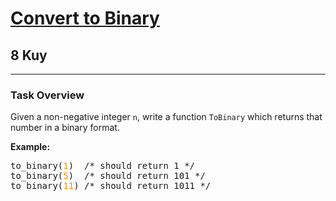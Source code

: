 <h1><a href="https://www.codewars.com/kata/59fca81a5712f9fa4700159a">Convert to Binary</a></h1>
<h2>8 Kuy</h2>
<hr>

<h3>Task Overview</h3>

<p>Given a non-negative integer <code>n</code>, write a function <code>ToBinary</code> 
which returns that number in a binary format.</p>

<p><b>Example:</b></p>

<pre>
to_binary(<span style="color: darkorange">1</span>)  /* should return 1 */
to_binary(<span style="color: darkorange">5</span>)  /* should return 101 */
to_binary(<span style="color: darkorange">11</span>) /* should return 1011 */
</pre>